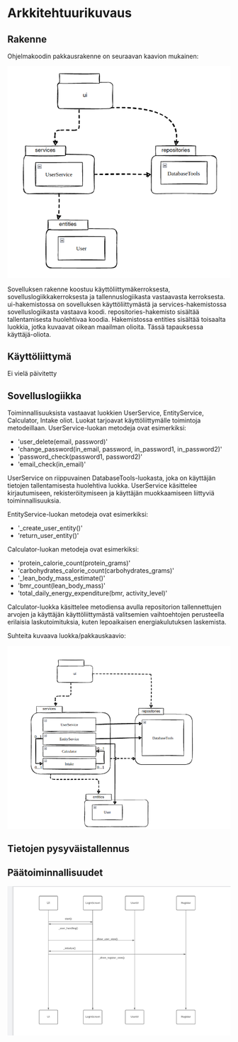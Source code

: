 # Arkkitehtuurikuvaus

## Rakenne

Ohjelmakoodin pakkausrakenne on seuraavan kaavion mukainen:

<img src="https://github.com/Neroniuoso/ot-harjoitustyo/blob/master/dokumentaatio/kuvat/Pakkauskaavio.png" width=760>

Sovelluksen rakenne koostuu käyttöliittymäkerroksesta, sovelluslogiikkakerroksesta  ja tallennuslogiikasta vastaavasta kerroksesta.
ui-hakemistossa on sovelluksen käyttöliittymästä ja services-hakemistossa sovelluslogiikasta vastaava koodi. repositories-hakemisto sisältää tallentamisesta huolehtivaa koodia. Hakemistossa entities sisältää toisaalta luokkia, jotka kuvaavat oikean maailman olioita. Tässä tapauksessa käyttäjä-oliota.

## Käyttöliittymä

Ei vielä päivitetty

## Sovelluslogiikka

Toiminnallisuuksista vastaavat luokkien UserService, EntityService, Calculator, Intake oliot.
Luokat tarjoavat käyttöliittymälle toimintoja metodeillaan. 
UserService-luokan metodeja ovat esimerkiksi: 
- 'user_delete(email, password)'
- 'change_password(in_email, password, in_password1, in_password2)'
- 'password_check(password1, password2)'
- 'email_check(in_email)'

UserService on riippuvainen DatabaseTools-luokasta, joka on käyttäjän tietojen tallentamisesta huolehtiva luokka. UserService käsittelee kirjautumiseen, rekisteröitymiseen ja käyttäjän muokkaamiseen liittyviä toiminnallisuuksia. 

EntityService-luokan metodeja ovat esimerkiksi:
- '_create_user_entity()'
- 'return_user_entity()'

Calculator-luokan metodeja ovat esimerkiksi:
- 'protein_calorie_count(protein_grams)'
- 'carbohydrates_calorie_count(carbohydrates_grams)'
- '_lean_body_mass_estimate()'
- 'bmr_count(lean_body_mass)'
- 'total_daily_energy_expenditure(bmr, activity_level)'

Calculator-luokka käsittelee metodiensa avulla repositorion tallennettujen arvojen ja käyttäjän käyttöliittymästä valitsemien vaihtoehtojen perusteella erilaisia laskutoimituksia, kuten lepoaikaisen energiakulutuksen laskemista.

Suhteita kuvaava luokka/pakkauskaavio:

<img src="https://github.com/Neroniuoso/ot-harjoitustyo/blob/master/dokumentaatio/kuvat/luokka_pakkauskaavio.png" width=760>


## Tietojen pysyväistallennus

## Päätoiminnallisuudet

<img src="https://github.com/Neroniuoso/ot-harjoitustyo/blob/master/dokumentaatio/kuvat/Sekvenssikaavio.png" width=760>
